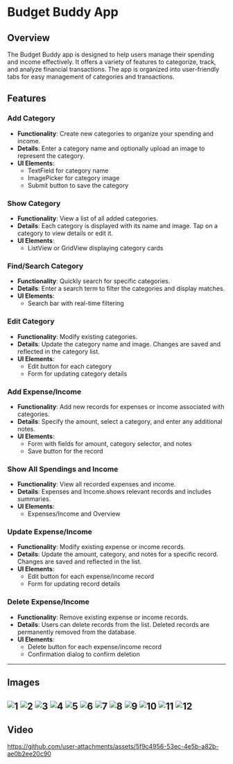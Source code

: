 # Budget Buddy App

## Overview

The Budget Buddy app is designed to help users manage their spending and income effectively. It offers a variety of features to categorize, track, and analyze financial transactions. The app is organized into user-friendly tabs for easy management of categories and transactions.

## Features

### Add Category

- **Functionality**: Create new categories to organize your spending and income.
- **Details**: Enter a category name and optionally upload an image to represent the category.
- **UI Elements**: 
  - TextField for category name
  - ImagePicker for category image
  - Submit button to save the category

### Show Category

- **Functionality**: View a list of all added categories.
- **Details**: Each category is displayed with its name and image. Tap on a category to view details or edit it.
- **UI Elements**: 
  - ListView or GridView displaying category cards

### Find/Search Category

- **Functionality**: Quickly search for specific categories.
- **Details**: Enter a search term to filter the categories and display matches.
- **UI Elements**: 
  - Search bar with real-time filtering

### Edit Category

- **Functionality**: Modify existing categories.
- **Details**: Update the category name and image. Changes are saved and reflected in the category list.
- **UI Elements**: 
  - Edit button for each category
  - Form for updating category details

### Add Expense/Income

- **Functionality**: Add new records for expenses or income associated with categories.
- **Details**: Specify the amount, select a category, and enter any additional notes.
- **UI Elements**: 
  - Form with fields for amount, category selector, and notes
  - Save button for the record

### Show All Spendings and Income

- **Functionality**: View all recorded expenses and income.
- **Details**: Expenses and Income.shows relevant records and includes summaries.
- **UI Elements**: 
  - Expenses/Income and Overview
### Update Expense/Income

- **Functionality**: Modify existing expense or income records.
- **Details**: Update the amount, category, and notes for a specific record. Changes are saved and reflected in the list.
- **UI Elements**: 
  - Edit button for each expense/income record
  - Form for updating record details

### Delete Expense/Income

- **Functionality**: Remove existing expense or income records.
- **Details**: Users can delete records from the list. Deleted records are permanently removed from the database.
- **UI Elements**: 
  - Delete button for each expense/income record
  - Confirmation dialog to confirm deletion
 ---
## Images 
![1](https://github.com/user-attachments/assets/7fe694ac-0af6-42bc-b78d-f376ae5cc9bf)
![2](https://github.com/user-attachments/assets/5786f6a6-94a1-4bd2-91dc-4c2a78b32a91)
![3](https://github.com/user-attachments/assets/f3a80e00-de8d-470b-9e74-b1c11e195d09)
![4](https://github.com/user-attachments/assets/444abaa0-6204-49dd-93d6-26fb1eb9a5fa)
![5](https://github.com/user-attachments/assets/71ef720d-658f-4673-8421-6847d2e44f5b)
![6](https://github.com/user-attachments/assets/9288bd88-6177-4936-a2b7-44eca08ca12e)
![7](https://github.com/user-attachments/assets/b51512b7-c712-4ee0-b193-a800e8f8eec0)
![8](https://github.com/user-attachments/assets/9c010a02-21c5-4024-b10f-91d8a1f28641)
![9](https://github.com/user-attachments/assets/071b1c74-76a5-4277-930c-df377085688e)
![10](https://github.com/user-attachments/assets/b421685c-b5a5-4369-b9a4-46b29f0b3bf7)
![11](https://github.com/user-attachments/assets/b54d7620-91a2-43aa-8438-853cfc902a8a)
![12](https://github.com/user-attachments/assets/0254419c-de19-4de7-8f2a-fa29f1a70501)
---
## Video 

https://github.com/user-attachments/assets/5f9c4956-53ec-4e5b-a82b-ae0b2ee20c90





